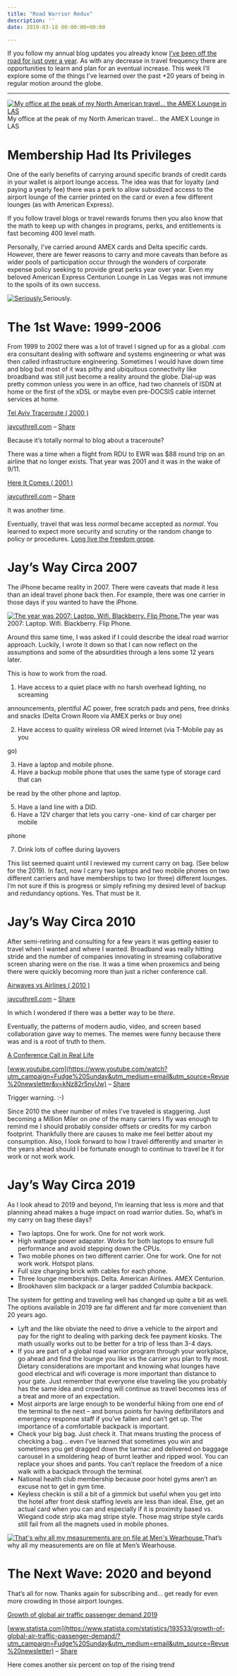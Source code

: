 ```yaml
---
title: "Road Warrior Redux"
description: ''
date: 2019-03-18 00:00:00+00:00

---
```


If you follow my annual blog updates you already know [I’ve been off the road for just over a year](https://fudge.org/my-eighth-year-at-vce/?utm_campaign=Fudge%20Sunday&utm_medium=email&utm_source=Revue%20newsletter). As with any decrease in travel frequency there are opportunities to learn and plan for an eventual increase. This week I’ll explore some of the things I’ve learned over the past +20 years of being in regular motion around the globe.



---

[![My office at the peak of my North American travel... the AMEX Lounge in LAS](https://substack.com/static/52ffddc7f1ba3a9a4c6e68a4816356a5/b4294/amexvegas.jpg "My office at the peak of my North American travel... the AMEX Lounge in LAS")](https://substackcdn.com/image/fetch/f_auto,q_auto:good,fl_progressive:steep/https%3A%2F%2Fsubstack.com%2Fstatic%2F52ffddc7f1ba3a9a4c6e68a4816356a5%2Fb4294%2Famexvegas.jpg)My office at the peak of my North American travel… the AMEX Lounge in LAS

Membership Had Its Privileges
=============================

One of the early benefits of carrying around specific brands of credit cards in your wallet is airport lounge access. The idea was that for loyalty (and paying a yearly fee) there was a perk to allow subsidized access to the airport lounge of the carrier printed on the card or even a few different lounges (as with American Express).

If you follow travel blogs or travel rewards forums then you also know that the math to keep up with changes in programs, perks, and entitlements is fast becoming 400 level math.

Personally, I’ve carried around AMEX cards and Delta specific cards. However, there are fewer reasons to carry and more caveats than before as wider pools of participation occur through the wonders of corporate expense policy seeking to provide great perks year over year. Even my beloved American Express Centurion Lounge in Las Vegas was not immune to the spoils of its own success.

[![Seriously.](https://substack.com/static/a451e280c0ff6e14089089a2a7ecf16f/b4294/amexvegas-oops.jpg "Seriously.")](https://substackcdn.com/image/fetch/f_auto,q_auto:good,fl_progressive:steep/https%3A%2F%2Fsubstack.com%2Fstatic%2Fa451e280c0ff6e14089089a2a7ecf16f%2Fb4294%2Famexvegas-oops.jpg)Seriously.

The 1st Wave: 1999-2006
=======================

From 1999 to 2002 there was a lot of travel I signed up for as a global .com era consultant dealing with software and systems engineering or what was then called infrastructure engineering. Sometimes I would have down time and blog but most of it was pithy and ubiquitous connectivity like broadband was still just become a reality around the globe. Dial-up was pretty common unless you were in an office, had two channels of ISDN at home or the first of the xDSL or maybe even pre-DOCSIS cable internet services at home.

[Tel Aviv Traceroute ( 2000 )](https://fudge.org/tel-aviv-traceroute/?utm_campaign=Fudge%20Sunday&utm_medium=email&utm_source=Revue%20newsletter)

[jaycuthrell.com](https://fudge.org/tel-aviv-traceroute/?utm_campaign=Fudge%20Sunday&utm_medium=email&utm_source=Revue%20newsletter) – [Share](http://rev.vu/69bRb4?utm_campaign=Issue&utm_content=share&utm_medium=email&utm_source=Fudge+Sunday)

Because it’s totally normal to blog about a traceroute?

There was a time when a flight from RDU to EWR was $88 round trip on an airline that no longer exists. That year was 2001 and it was in the wake of 9/11.

[Here It Comes ( 2001 )](https://fudge.org/here-it-comes/?utm_campaign=Fudge%20Sunday&utm_medium=email&utm_source=Revue%20newsletter)

[jaycuthrell.com](https://fudge.org/here-it-comes/?utm_campaign=Fudge%20Sunday&utm_medium=email&utm_source=Revue%20newsletter) – [Share](http://rev.vu/WRNDWv?utm_campaign=Issue&utm_content=share&utm_medium=email&utm_source=Fudge+Sunday)

It was another time.

Eventually, travel that was less *normal* became accepted as *normal*. You learned to expect more security and scrutiny or the random change to policy or procedures. [Long live the freedom grope](https://www.tsa.gov/news/releases/2013/07/19/tsa-launch-application-program-tsa-precheck?utm_campaign=Fudge%20Sunday&utm_medium=email&utm_source=Revue%20newsletter).

Jay’s Way Circa 2007
====================

The iPhone became reality in 2007. There were caveats that made it less than an ideal travel phone back then. For example, there was one carrier in those days if you wanted to have the iPhone.

[![The year was 2007: Laptop. Wifi. Blackberry. Flip Phone.](https://substack.com/static/f901004274323a05d97f4e8452b21139/b4294/deltalounge.jpg "The year was 2007: Laptop. Wifi. Blackberry. Flip Phone.")](https://substackcdn.com/image/fetch/f_auto,q_auto:good,fl_progressive:steep/https%3A%2F%2Fsubstack.com%2Fstatic%2Ff901004274323a05d97f4e8452b21139%2Fb4294%2Fdeltalounge.jpg)The year was 2007: Laptop. Wifi. Blackberry. Flip Phone.

Around this same time, I was asked if I could describe the ideal road warrior approach. Luckily, I wrote it down so that I can now reflect on the assumptions and some of the absurdities through a lens some 12 years later.

This is how to work from the road.

1. Have access to a quiet place with no harsh overhead lighting, no screaming

announcements, plentiful AC power, free scratch pads and pens, free drinks and snacks (Delta Crown Room via AMEX perks or buy one)

2. Have access to quality wireless OR wired Internet (via T-Mobile pay as you

go)

3. Have a laptop and mobile phone.
4. Have a backup mobile phone that uses the same type of storage card that can

be read by the other phone and laptop.

5. Have a land line with a DID.
6. Have a 12V charger that lets you carry -one- kind of car charger per mobile

phone

7. Drink lots of coffee during layovers

This list seemed quaint until I reviewed my current carry on bag. (See below for the 2019). In fact, now I carry two laptops and two mobile phones on two different carriers and have memberships to two (or three) different lounges. I’m not sure if this is progress or simply refining my desired level of backup and redundancy options. Yes. That must be it.

Jay’s Way Circa 2010
====================

After semi-retiring and consulting for a few years it was getting easier to travel when I wanted and where I wanted. Broadband was really hitting stride and the number of companies innovating in streaming collaborative screen sharing were on the rise. It was a time when proxemics and being there were quickly becoming more than just a richer conference call.

[Airwaves vs Airlines ( 2010 )](https://fudge.org/airwaves-vs-airlines/?utm_campaign=Fudge%20Sunday&utm_medium=email&utm_source=Revue%20newsletter)

[jaycuthrell.com](https://fudge.org/airwaves-vs-airlines/?utm_campaign=Fudge%20Sunday&utm_medium=email&utm_source=Revue%20newsletter) – [Share](http://rev.vu/dM8V7O?utm_campaign=Issue&utm_content=share&utm_medium=email&utm_source=Fudge+Sunday)

In which I wondered if there was a better way to be *there*.

Eventually, the patterns of modern audio, video, and screen based collaboration gave way to memes. The memes were funny because there was and is a root of truth to them.

[A Conference Call in Real Life](https://www.youtube.com/watch?utm_campaign=Fudge%20Sunday&utm_medium=email&utm_source=Revue%20newsletter&v=kNz82r5nyUw)

[www.youtube.com](https://www.youtube.com/watch?utm_campaign=Fudge%20Sunday&utm_medium=email&utm_source=Revue%20newsletter&v=kNz82r5nyUw) – [Share](http://rev.vu/JyqKqP?utm_campaign=Issue&utm_content=share&utm_medium=email&utm_source=Fudge+Sunday)

Trigger warning. :-)

Since 2010 the sheer number of miles I’ve traveled is staggering. Just becoming a Million Miler on *one* of the many carriers I fly was enough to remind me I should probably consider offsets or credits for my carbon footprint. Thankfully there are causes to make me feel better about my consumption. Also, I look forward to how I travel differently and smarter in the years ahead should I be fortunate enough to continue to travel be it for work or not work work.

Jay’s Way Circa 2019
====================

As I look ahead to 2019 and beyond, I’m learning that less is more and that planning ahead makes a huge impact on road warrior duties. So, what’s in my carry on bag these days?

* Two laptops. One for work. One for not work work.
* High wattage power adapater. Works for both laptops to ensure full performance and avoid stepping down the CPUs.
* Two mobile phones on two different carrier. One for work. One for not work work. Hotspot plans.
* Full size charging brick with cables for each phone.
* Three lounge memberships. Delta. American Airlines. AMEX Centurion.
* Brookhaven slim backpack or a larger padded Columbia backpack.

The system for getting and traveling well has changed up quite a bit as well. The options available in 2019 are far different and far more convenient than 20 years ago.

* Lyft and the like obviate the need to drive a vehicle to the airport and pay for the right to dealing with parking deck fee payment kiosks. The math usually works out to be better for a trip of less than 3-4 days.
* If you are part of a global road warrior program through your workplace, go ahead and find the lounge you like vs the carrier you plan to fly most. Dietary considerations are important and knowing what lounges have good electrical and wifi coverage is more important than distance to your gate. Just remember that everyone else traveling like you probably has the same idea and crowding will continue as travel becomes less of a treat and more of an expectation.
* Most airports are large enough to be wonderful hiking from one end of the terminal to the next – and bonus points for having defibrillators and emergency response staff if you’ve fallen and can’t get up. The importance of a comfortable backpack is important.
* Check your big bag. Just check it. That means trusting the process of checking a bag… even I’ve learned that sometimes you win and sometimes you get dragged down the tarmac and delivered on baggage carousel in a smoldering heap of burnt leather and ripped wool. You can replace your shoes and pants. You can’t replace the freedom of a nice walk with a backpack through the terminal.
* National health club membership because poor hotel gyms aren’t an excuse not to get in gym time.
* Keyless checkin is still a bit of a gimmick but useful when you get into the hotel after front desk staffing levels are less than ideal. Else, get an actual card when you can and especially if it is proximity based vs. Wiegand code strip aka mag stripe style. Those mag stripe style cards still fail from all the magnets used in mobile phones.

[![That's why all my measurements are on file at Men's Wearhouse.](https://substack.com/static/20c8d113044ec788acc85f10399370ea/b4294/checked-bag-oops.jpg "That's why all my measurements are on file at Men's Wearhouse.")](https://substackcdn.com/image/fetch/f_auto,q_auto:good,fl_progressive:steep/https%3A%2F%2Fsubstack.com%2Fstatic%2F20c8d113044ec788acc85f10399370ea%2Fb4294%2Fchecked-bag-oops.jpg)That’s why all my measurements are on file at Men’s Wearhouse.

The Next Wave: 2020 and beyond
==============================

That’s all for now. Thanks again for subscribing and… get ready for even more crowding in those airport lounges.

[Growth of global air traffic passenger demand 2019](https://www.statista.com/statistics/193533/growth-of-global-air-traffic-passenger-demand/?utm_campaign=Fudge%20Sunday&utm_medium=email&utm_source=Revue%20newsletter)

[www.statista.com](https://www.statista.com/statistics/193533/growth-of-global-air-traffic-passenger-demand/?utm_campaign=Fudge%20Sunday&utm_medium=email&utm_source=Revue%20newsletter) – [Share](http://rev.vu/R3ldxx?utm_campaign=Issue&utm_content=share&utm_medium=email&utm_source=Fudge+Sunday)

Here comes another six percent on top of the rising trend

